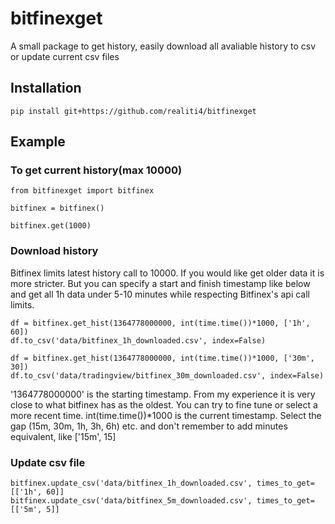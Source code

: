 # bitfinexget
A small package to get history, easily download all avaliable history to csv or update current csv files


## Installation

    pip install git+https://github.com/realiti4/bitfinexget

## Example

### To get current history(max 10000)

    from bitfinexget import bitfinex

    bitfinex = bitfinex()

    bitfinex.get(1000)

### Download history
Bitfinex limits latest history call to 10000. If you would like get older data it is more stricter. But you can specify a start and finish timestamp like below and get all 1h data under 5-10 minutes while respecting Bitfinex's api call limits.

    df = bitfinex.get_hist(1364778000000, int(time.time())*1000, ['1h', 60])
    df.to_csv('data/bitfinex_1h_downloaded.csv', index=False)
    
    df = bitfinex.get_hist(1364778000000, int(time.time())*1000, ['30m', 30])
    df.to_csv('data/tradingview/bitfinex_30m_downloaded.csv', index=False)
    
'1364778000000' is the starting timestamp. From my experience it is very close to what bitfinex has as the oldest. You can try to fine tune or select a more recent time. int(time.time())*1000 is the current timestamp. Select the gap (15m, 30m, 1h, 3h, 6h) etc. and don't remember to add minutes equivalent, like ['15m', 15]

### Update csv file

    bitfinex.update_csv('data/bitfinex_1h_downloaded.csv', times_to_get=[['1h', 60]]
    bitfinex.update_csv('data/bitfinex_5m_downloaded.csv', times_to_get=[['5m', 5]]

